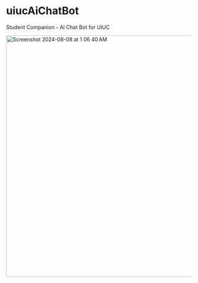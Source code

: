 # uiucAiChatBot

Student Companion - AI Chat Bot for UIUC


<img width="655" alt="Screenshot 2024-08-08 at 1 06 40 AM" src="https://github.com/user-attachments/assets/5e223f9c-b864-4518-9220-1b2b9589e908">
